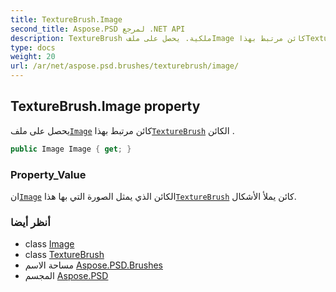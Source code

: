 ```yaml
---
title: TextureBrush.Image
second_title: Aspose.PSD لمرجع .NET API
description: TextureBrush ملكية. يحصل على ملفImage كائن مرتبط بهذاTextureBrush الكائن .
type: docs
weight: 20
url: /ar/net/aspose.psd.brushes/texturebrush/image/
---
```

## TextureBrush.Image property

يحصل على ملف[`Image`](../../../aspose.psd/image/) كائن مرتبط بهذا[`TextureBrush`](../) الكائن .

```csharp
public Image Image { get; }
```

### Property_Value

ان[`Image`](../../../aspose.psd/image/) الكائن الذي يمثل الصورة التي بها هذا[`TextureBrush`](../) كائن يملأ الأشكال.

### أنظر أيضا

* class [Image](../../../aspose.psd/image/)
* class [TextureBrush](../)
* مساحة الاسم [Aspose.PSD.Brushes](../../texturebrush/)
* المجسم [Aspose.PSD](../../../)



